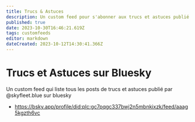 ```yaml
---
title: Trucs & Astuces
description: Un custom feed pour s'abonner aux trucs et astuces publié par @skyfleet sur bluesky
published: true
date: 2023-10-30T16:46:21.619Z
tags: customfeeds
editor: markdown
dateCreated: 2023-10-12T14:30:41.366Z
---
```


# Trucs et Astuces sur Bluesky

Un custom feed qui liste tous les posts de trucs et astuces publié par @skyfleet.blue sur bluesky
- https://bsky.app/profile/did:plc:gc7pqgc337bwj2n5mbnkixzk/feed/aaag5kgzth6vc